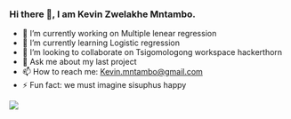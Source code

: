 ### Hi there 👋, I am Kevin Zwelakhe Mntambo.

<!--
**Bubbablack/Bubbablack** is a ✨ _special_ ✨ repository because its `README.md` (this file) appears on your GitHub profile.

Here are some ideas to get you started:
-->

- 🔭 I’m currently working on Multiple lenear regression
- 🌱 I’m currently learning Logistic regression
- 👯 I’m looking to collaborate on Tsigomologong workspace hackerthorn
- 💬 Ask me about my last project
- 📫 How to reach me: Kevin.mntambo@gmail.com
- ⚡ Fun fact: we must imagine sisuphus happy

<img src ='https://github-readme-stats.vercel.app/api?username=Bubbablack&&show_icons=true&title_color=ffffff&icon_color=4da3fb&text_color=daf7dc&bg_color=0d1117' >
